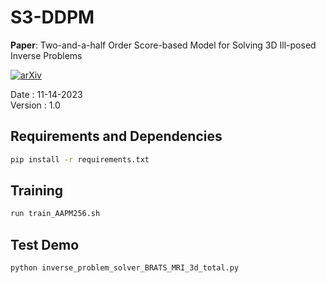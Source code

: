 # S3-DDPM

**Paper**: Two-and-a-half Order Score-based Model for Solving 3D Ill-posed Inverse Problems

[![arXiv](https://img.shields.io/badge/arXiv-2110.05243-red)](https://arxiv.org/abs/2110.05243)

Date : 11-14-2023  
Version : 1.0

## Requirements and Dependencies
``` bash
pip install -r requirements.txt
```

## Training
``` bash
run train_AAPM256.sh
```

## Test Demo
``` bash
python inverse_problem_solver_BRATS_MRI_3d_total.py
```